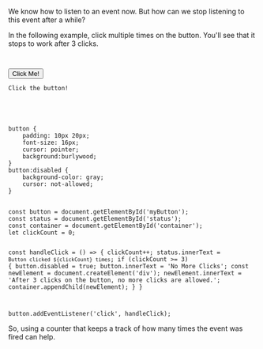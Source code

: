 We know how to listen to an event now.
But how can we stop listening to this
event after a while?

In the following example, click
multiple times on the button.
You'll see that it stops to work
after 3 clicks.

<codeblock language="javascript" type="lesson">
<code>
<panel language="html">
<button id="myButton">Click Me!</button>
<p id="status">Click the button!</p>
<div id="container"></div>
</panel>
<panel language="css">
button {
    padding: 10px 20px;
    font-size: 16px;
    cursor: pointer;
    background:burlywood;
}
button:disabled {
    background-color: gray;
    cursor: not-allowed;
}
</panel>
<panel language="javascript">
const button = document.getElementById('myButton');
const status = document.getElementById('status');
const container = document.getElementById('container');
let clickCount = 0;

const handleClick = () => {
    clickCount++;
    status.innerText = `Button clicked ${clickCount} times`;
    if (clickCount >= 3) {
        button.disabled = true;
        button.innerText = 'No More Clicks';
        const newElement = document.createElement('div');
        newElement.innerText = 'After 3 clicks on the button, no more clicks are allowed.';
        container.appendChild(newElement);
    }
}

button.addEventListener('click', handleClick);
</panel>
</code>
</codeblock>

So, using a counter that keeps a track
of how many times the event was fired
can help.
